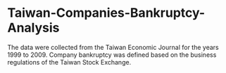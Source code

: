 # Taiwan-Companies-Bankruptcy-Analysis
The data were collected from the Taiwan Economic Journal for the years 1999 to 2009. Company bankruptcy was defined based on the business regulations of the Taiwan Stock Exchange.
